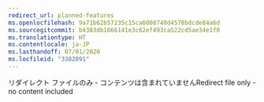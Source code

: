 ```yaml
---
redirect_url: planned-features
ms.openlocfilehash: 9a71b62b57235c15ca6008740d4578bdcde84a6d
ms.sourcegitcommit: b4383db1666141e3c62ef493ca522cd5ae34e1f0
ms.translationtype: HT
ms.contentlocale: ja-JP
ms.lasthandoff: 07/01/2020
ms.locfileid: "3382091"
---
```

<span data-ttu-id="cda63-101">リダイレクト ファイルのみ - コンテンツは含まれていません</span><span class="sxs-lookup"><span data-stu-id="cda63-101">Redirect file only - no content included</span></span>